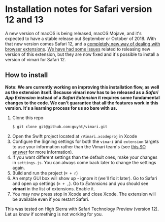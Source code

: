 # Installation notes for Safari version 12 and 13

A new version of macOS is being released, macOS Mojave, and it's expected to
have a stable release out September or October of 2018. With that new version
comes Safari 12, and a [completely new way of dealing with browser
extensions](https://developer.apple.com/documentation/safariservices/safari_app_extensions).
[We have had some issues](./crowdfunding.md) related to releasing new version
of this extension, but they are now fixed and it's possible to install a version
of vimari for Safari 12.

## How to install

**Note: We are currently working on improving this installation flow, as well
as the extension itself. Because vimari now has to be released as a _Safari
App Extension_ instead of a _Safari Extension_ it requires some fundamental
changes to the code. We can't guarantee that all the features work in
this version. It's a learning process for us so bare with us.**

1. Clone this repo
   ```sh
   $ git clone git@github.com:guyht/vimari.git
   ```
2. Open the Swift project located at `/Vimari.xcodeproj` in Xcode
3. Configure the Signing settings for both the `vimari` and `extension` targets
   to use your information rather than the Vimari team's (see [this SO answer](https://stackoverflow.com/questions/39754341/none-of-your-accounts-are-a-member-code-signing-errors-after-upgrading-to-xcode)
   for more information).
4. If you want different settings than the default ones, make your changes in
   `settings.js`. You can always come back later to change the settings again.
5. Build and run the project (`⌘ + r`)
6. An empty GUI box will show up - ignore it (we'll fix it later). Go to
   Safari and open up settings (`⌘ + ,`). Go to _Extensions_ and you should
   see **vimari** in the list of extensions. Enable it.
7. You may now press stop in Xcode and close Xcode. The extension will be
   available even if you restart Safari.

This was tested on High Sierra with Safari Technology Preview (version 12). Let
us know if something is not working for you.
